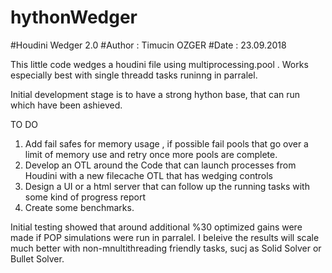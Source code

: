 # hythonWedger
#Houdini Wedger 2.0
#Author :   Timucin OZGER
#Date   :   23.09.2018

This little code wedges a houdini file using multiprocessing.pool . Works especially best with single threadd tasks runinng in parralel.

Initial development stage is to have a strong hython base, that can run which have been ashieved.

TO DO

1) Add fail safes for memory usage , if possible fail pools that go over a limit of memory use and retry once more pools are complete.
2) Develop an OTL around the Code that can launch processes from Houdini with a new filecache OTL that has wedging controls
3) Design a UI or a html server that can follow up the running tasks with some kind of progress report
4) Create some benchmarks.

Initial testing showed that around additional %30 optimized gains were made if POP simulations were run in parralel. I beleive the results will scale much better with non-mnultithreading friendly tasks, sucj as Solid Solver or Bullet Solver.




